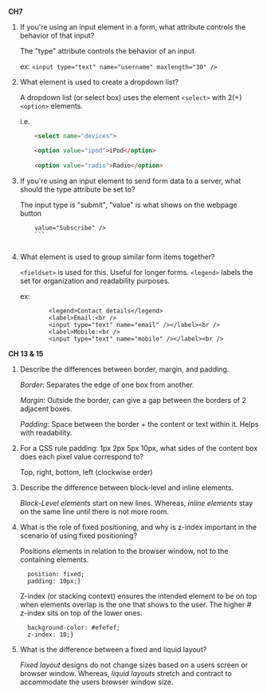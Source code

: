 **CH7**
1. If you're using an input element in a form, what attribute controls the behavior of that input?

    The "type" attribute controls the behavior of an input.
    
    ex: `<input type="text" name="username" maxlength="30" />`

2. What element is used to create a dropdown list?

    A dropdown list (or select box) uses the element `<select>` with 2(+) `<option>` elements.
    
    i.e.
    ```html
        <select name="devices">
    
        <option value="ipod">iPod</option>
            
        <option value="radio">Radio</option>

3. If you're using an input element to send form data to a server, what should the type attribute be set to?

    The input type is "submit", "value" is what shows on the webpage button

    ```<input type="submit" name="subscribe"
        value="Subscribe" />
        ```
        
4. What element is used to group similar form items together?

    `<fieldset>` is used for this. Useful for longer forms. `<legend>` labels the set for organization and readability purposes.
    
    ex:
    ```<fieldset>
            <legend>Contact details</legend>
            <label>Email:<br />
            <input type="text" name="email" /></label><br />
            <label>Mobile:<br />
            <input type="text" name="mobile" /></label><br />

**CH 13 & 15**


1. Describe the differences between border, margin, and padding.

    *Border*: Separates the edge of one box from another.
    
    *Margin*: Outside the border, can give a gap between the borders of 2 adjacent boxes.
    
    *Padding*: Space between the border + the content or text within it. Helps with readability.

2. For a CSS rule padding: 1px 2px 5px 10px, what sides of the content box does each pixel value correspond to?

    Top, right, bottom, left (clockwise order)

3. Describe the difference between block-level and inline elements.

    *Block-Level elements* start on new lines. Whereas, *inline elements* stay on the same line until there is not more room.

4. What is the role of fixed positioning, and why is z-index important in the scenario of using fixed positioning?

    Positions elements in relation to the browser window, not to the containing elements.
    
    ```h1{
      position: fixed;
      padding: 10px;}
      ```
      
    Z-index (or stacking context) ensures the intended element to be on top when elements overlap is the one that shows to the user. The higher # z-index sits on top of the lower ones.
    
    ```p{
      background-color: #efefef;
      z-index: 10;}
      ```

5. What is the difference between a fixed and liquid layout?

    *Fixed layout* designs do not change sizes based on a users screen or browser window. Whereas, *liquid layouts* stretch and contract to accommodate the users browser window size.
